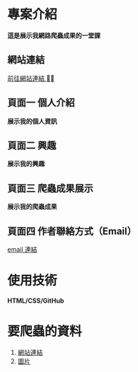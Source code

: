 # 專案介紹
**這是展示我網路爬蟲成果的一堂課**

## 網站連結
[前往網站連結 ⛓️‍💥](https://jasper-qq12.github.io/index.html)
## 頁面一 個人介紹
**展示我的個人資訊**
## 頁面二 興趣
**展示我的興趣**
## 頁面三 爬蟲成果展示
**展示我的爬蟲成果**
## 頁面四 作者聯絡方式（Email）
[email 連結](jasper930912@gmail.com)

# 使用技術
**HTML/CSS/GitHub**
# 要爬蟲的資料
1. [網站連結](https://opendata.taichung.gov.tw/)
2. [圖片]()

